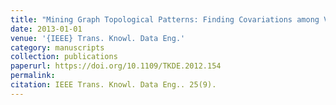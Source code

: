 ```yaml
---
title: "Mining Graph Topological Patterns: Finding Covariations among Vertex Descriptors"
date: 2013-01-01
venue: '{IEEE} Trans. Knowl. Data Eng.'
category: manuscripts
collection: publications
paperurl: https://doi.org/10.1109/TKDE.2012.154
permalink: 
citation: IEEE Trans. Knowl. Data Eng.. 25(9).
---
```

